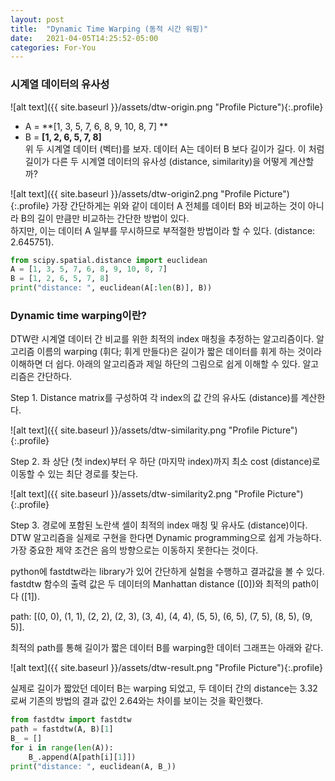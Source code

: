 ```yaml
---
layout: post
title:  "Dynamic Time Warping (동적 시간 워핑)"
date:   2021-04-05T14:25:52-05:00
categories: For-You
---
```


<h3> 시계열 데이터의 유사성 </h3>

![alt text]({{ site.baseurl }}/assets/dtw-origin.png "Profile Picture"){:.profile}

- A = **[1, 3, 5, 7, 6, 8, 9, 10, 8, 7] **<br/>
- B = **[1, 2, 6, 5, 7, 8]** <br/>
위 두 시계열 데이터 (벡터)를 보자. 데이터 A는 데이터 B 보다 길이가 길다. 이 처럼 길이가 다른 두 시계열 데이터의 유사성 (distance, similarity)을 어떻게 계산할까?

![alt text]({{ site.baseurl }}/assets/dtw-origin2.png "Profile Picture"){:.profile}
가장 간단하게는 위와 같이 데이터 A 전체를 데이터 B와 비교하는 것이 아니라 B의 길이 만큼만 비교하는 간단한 방법이 있다.   
하지만, 이는 데이터 A 일부를 무시하므로 부적절한 방법이라 할 수 있다. (distance: 2.645751).

```python
from scipy.spatial.distance import euclidean
A = [1, 3, 5, 7, 6, 8, 9, 10, 8, 7]
B = [1, 2, 6, 5, 7, 8]
print("distance: ", euclidean(A[:len(B)], B))
```

<h3> Dynamic time warping이란? </h3>

DTW란 시계열 데이터 간 비교를 위한 최적의 index 매칭을 추정하는 알고리즘이다. 알고리즘 이름의 warping (휘다; 휘게 만들다)은 길이가 짧은 데이터를 휘게 하는 것이라 이해하면 더 쉽다. 아래의 알고리즘과 제일 하단의 그림으로 쉽게 이해할 수 있다.
알고리즘은 간단하다.


Step 1. Distance matrix를 구성하여 각 index의 값 간의 유사도 (distance)를 계산한다.

![alt text]({{ site.baseurl }}/assets/dtw-similarity.png "Profile Picture"){:.profile}

Step 2. 좌 상단 (첫 index)부터 우 하단 (마지막 index)까지 최소 cost (distance)로 이동할 수 있는 최단 경로를 찾는다.

![alt text]({{ site.baseurl }}/assets/dtw-similarity2.png "Profile Picture"){:.profile}

Step 3. 경로에 포함된 노란색 셀이 최적의 index 매칭 및 유사도 (distance)이다.
DTW 알고리즘을 실제로 구현을 한다면 Dynamic programming으로 쉽게 가능하다. 가장 중요한 제약 조건은 음의 방향으로는 이동하지 못한다는 것이다.


python에 fastdtw라는 library가 있어 간단하게 실험을 수행하고 결과값을 볼 수 있다. 
fastdtw 함수의 출력 값은 두 데이터의 Manhattan distance ([0])와 최적의 path이다 ([1]).


path: [(0, 0), (1, 1), (2, 2), (2, 3), (3, 4), (4, 4), (5, 5), (6, 5), (7, 5), (8, 5), (9, 5)].


최적의 path를 통해 길이가 짧은 데이터 B를 warping한 데이터 그래프는 아래와 같다.

![alt text]({{ site.baseurl }}/assets/dtw-result.png "Profile Picture"){:.profile}

실제로 길이가 짧았던 데이터 B는 warping 되었고, 두 데이터 간의 distance는 3.32로써 기존의 방법의 결과 값인 2.64와는 차이를 보이는 것을 확인했다.

```python
from fastdtw import fastdtw
path = fastdtw(A, B)[1]
B_ = []
for i in range(len(A)):
    B_.append(A[path[i][1]])
print("distance: ", euclidean(A, B_))
```
